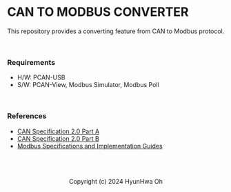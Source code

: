 # CAN TO MODBUS CONVERTER

This repository provides a converting feature from CAN to Modbus protocol.

<br/>

### Requirements

- H/W: PCAN-USB
- S/W: PCAN-View, Modbus Simulator, Modbus Poll

<br/>

### References

- <a href='https://www.port.de/fileadmin/user_upload/Dateien_IST_fuer_Migration/CAN20A.pdf'>CAN Specification 2.0 Part A</a>
- <a href='https://affon.narod.ru/CAN/CAN20B.pdf'>CAN Specification 2.0 Part B</a>
- <a href='https://www.modbus.org/specs.php'>Modbus Specifications and Implementation Guides</a>

<br/>
<br/>
<br/>

<div align='center'>
Copyright (c) 2024 HyunHwa Oh
</div>

